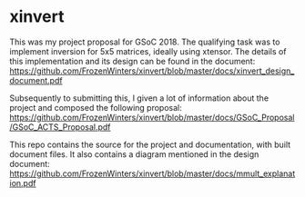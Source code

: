# xinvert

This was my project proposal for GSoC 2018. The qualifying task was to implement inversion for 5x5 matrices, ideally using xtensor.
The details of this implementation and its design can be found in the document:
https://github.com/FrozenWinters/xinvert/blob/master/docs/xinvert_design_document.pdf

Subsequently to submitting this, I given a lot of information about the project and composed the following proposal:
https://github.com/FrozenWinters/xinvert/blob/master/docs/GSoC_Proposal/GSoC_ACTS_Proposal.pdf

This repo contains the source for the project and documentation, with built document files. It also contains a diagram mentioned in the design document:
https://github.com/FrozenWinters/xinvert/blob/master/docs/mmult_explanation.pdf
